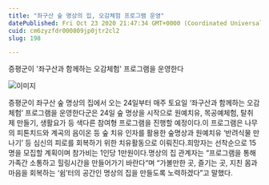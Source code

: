 ```yaml
---
title: "좌구산 숲 명상의 집, 오감체험 프로그램 운영"
datePublished: Fri Oct 23 2020 21:47:34 GMT+0000 (Coordinated Universal Time)
cuid: cm6zyzfdr000809jp0jtr2cl2
slug: 198

---
```



증평군이 '좌구산과 함께하는 오감체험' 프로그램을 운영한다

![이미지](https://cdn.hashnode.com/res/hashnode/image/upload/v1739247376813/576257a4-527a-42f1-9790-a7b1e15beabd.jpeg)

증평군이 좌구산 숲 명상의 집에서 오는 24일부터 매주 토요일 ‘좌구산과 함께하는 오감체험’ 프로그램을 운영한다군은 24일 숲 명상을 시작으로 원예치유, 목공예체험, 탈취제 만들기, 생활요가 등 색다른 참여형 프로그램을 진행할 예정이다.이 프로그램은 나무의 피톤치드와 계곡의 음이온 등 숲 치유 인자를 활용한 숲명상과 원예치유 ‘반려식물 만나기’ 등 심신의 피로를 회복하기 위한 치유활동으로 이뤄진다.희망자는 선착순으로 15명을 모집할 계획이며 참가비는 1인당 1만원이다.명상의 집 관계자는 “프로그램을 통해 가족간 소통하고 힐링시간을 만들어가기 바란다“며 “가볼만한 곳, 즐기는 곳, 지친 몸과 마음을 회복하는 ‘쉼’터의 공간인 명상의 집을 만들도록 노력하겠다”고 말했다.